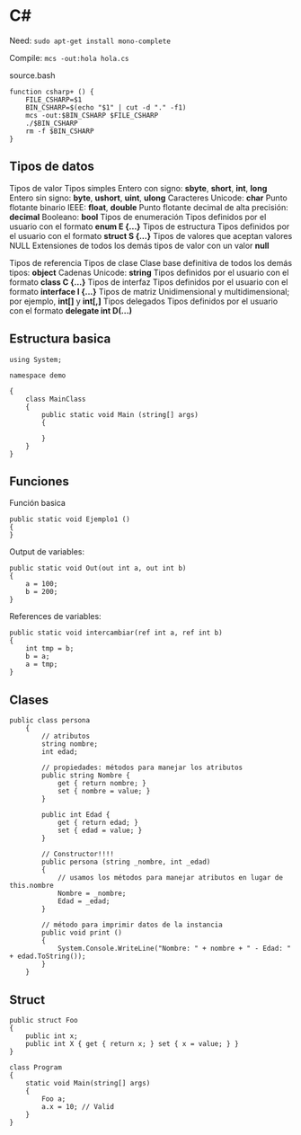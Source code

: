 # C#

Need: `sudo apt-get install mono-complete`

Compile: `mcs -out:hola hola.cs`

source.bash
```
function csharp+ () {
	FILE_CSHARP=$1
	BIN_CSHARP=$(echo "$1" | cut -d "." -f1)
	mcs -out:$BIN_CSHARP $FILE_CSHARP
	./$BIN_CSHARP
	rm -f $BIN_CSHARP
}
```

##  Tipos de datos

Tipos de valor
    Tipos simples
        Entero con signo: **sbyte**, **short**, **int**, **long**
        Entero sin signo: **byte**, **ushort**, **uint**, **ulong**
        Caracteres Unicode: **char**
        Punto flotante binario IEEE: **float**, **double**
        Punto flotante decimal de alta precisión: **decimal**
        Booleano: **bool**
    Tipos de enumeración
        Tipos definidos por el usuario con el formato **enum E {...}**
    Tipos de estructura
        Tipos definidos por el usuario con el formato **struct S {...}**
    Tipos de valores que aceptan valores NULL
        Extensiones de todos los demás tipos de valor con un valor **null**

Tipos de referencia
    Tipos de clase
        Clase base definitiva de todos los demás tipos: **object**
        Cadenas Unicode: **string**
        Tipos definidos por el usuario con el formato **class C {...}**
    Tipos de interfaz
        Tipos definidos por el usuario con el formato **interface I {...}**
    Tipos de matriz
        Unidimensional y multidimensional; por ejemplo, **int[]** y **int[,]**
    Tipos delegados
        Tipos definidos por el usuario con el formato **delegate int D(...)**


## Estructura basica
```
using System;

namespace demo

{
	class MainClass
    {
    	public static void Main (string[] args)
		{

		}
	}
}
```

## Funciones

Función basica
```
public static void Ejemplo1 ()
{
}
```

Output de variables:
```
public static void Out(out int a, out int b)
{
	a = 100;
	b = 200;
}
```

References de variables:
```
public static void intercambiar(ref int a, ref int b)
{
	int tmp = b;
	b = a;
	a = tmp;
}
```

## Clases

```
public class persona
    {
        // atributos
        string nombre;
        int edad;

        // propiedades: métodos para manejar los atributos
        public string Nombre {
            get { return nombre; }
            set { nombre = value; }
        }

        public int Edad {
            get { return edad; }
            set { edad = value; }
        }

        // Constructor!!!!
        public persona (string _nombre, int _edad)
        {
            // usamos los métodos para manejar atributos en lugar de this.nombre
            Nombre = _nombre;
            Edad = _edad;
        }

        // método para imprimir datos de la instancia
        public void print ()
        {
            System.Console.WriteLine("Nombre: " + nombre + " - Edad: " + edad.ToString());
        }
    }
```

## Struct

```
public struct Foo
{
    public int x;
    public int X { get { return x; } set { x = value; } }
}

class Program
{
    static void Main(string[] args)
    {
        Foo a;
        a.x = 10; // Valid
    }
}
```